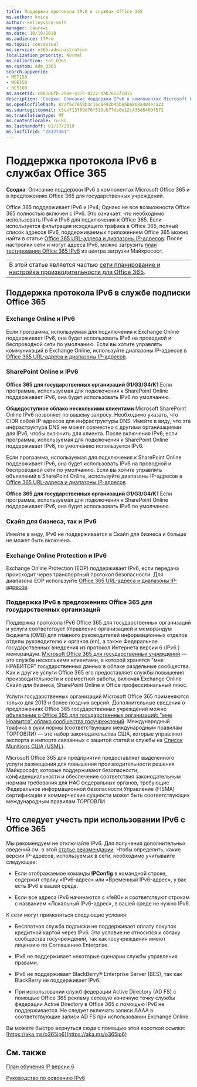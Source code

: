 ```yaml
---
title: Поддержка протокола IPv6 в службах Office 365
ms.author: kvice
author: kelleyvice-msft
manager: laurawi
ms.date: 10/10/2018
ms.audience: ITPro
ms.topic: conceptual
ms.service: o365-administration
localization_priority: Normal
ms.collection: Ent_O365
ms.custom: Adm_O365
search.appverid:
- MET150
- MOE150
- BCS160
ms.assetid: c08786fb-298e-437c-8222-dab7625fc815
description: 'Сводка: Описание поддержки IPv6 в компонентах Microsoft Office 365 и в предложениях Office 365 для государственных учреждений.'
ms.openlocfilehash: 82af5c7659b3c16c8e92b45b65b6868a404eca23
ms.sourcegitcommit: c5ee713709d76f519cb77de0e12c435d8409f571
ms.translationtype: MT
ms.contentlocale: ru-RU
ms.lasthandoff: 01/17/2019
ms.locfileid: "28327361"
---
```

# <a name="ipv6-support-in-office-365-services"></a>Поддержка протокола IPv6 в службах Office 365

 **Сводка**: Описание поддержки IPv6 в компонентах Microsoft Office 365 и в предложениях Office 365 для государственных учреждений.
  
Office 365 поддерживает IPv6 и IPv4; Однако не все возможности Office 365 полностью включен с IPv6. Это означает, что необходимо использовать IPv4 и IPv6 для подключения к Office 365. Если используется фильтрация исходящего трафика в Office 365, полный список адресов IPv6, поддерживаемых приложением Office 365 можно найти в статье [Office 365 URL-адреса и диапазоны IP-адресов](urls-and-ip-address-ranges.md). После настройки сети и могут адреса IPv6, можно загрузить [план тестирования Office 365 IPv6](https://go.microsoft.com/fwlink/?LinkId=293447) из центра загрузки Майкрософт.
  
||
|:-----|
| В этой статье является частью [сети планирование и настройка производительности для Office 365](https://aka.ms/tune).|

## <a name="ipv6-support-in-office-365-subscription-service"></a>Поддержка протокола IPv6 в службе подписки Office 365

### <a name="exchange-online-and-ipv6"></a>Exchange Online и IPv6

Если программа, используемая для подключения к Exchange Online поддерживает IPv6, она будет использовать IPv6 на проводной и беспроводной сети по умолчанию. Если вы хотите управлять коммуникаций в Exchange Online, используйте диапазоны IP-адресов в [Office 365 URL-адреса и диапазоны IP-адресов](urls-and-ip-address-ranges.md).
  
### <a name="sharepoint-online-and-ipv6"></a>SharePoint Online и IPv6

 **Office 365 для государственных организаций G1/G3/G4/K1** Если программа, используемая для подключения к SharePoint Online поддерживает IPv6, она будет использовать IPv6 по умолчанию.
  
 **Общедоступное облако несколькими клиентами** Microsoft SharePoint Online IPv6 позволяет по вашему запросу. Необходимо указать, что CIDR собой IP-адресов для инфраструктуры DNS. Имейте в виду, что эта инфраструктура DNS не может совместно с другими организациями для IPv6, чтобы включить для клиента. После включения IPv6, если программа, используемая для подключения к SharePoint Online поддерживает IPv6, по умолчанию используется IPv6.
  
Если программа, используемая для подключения к SharePoint Online поддерживает IPv6, она будет использовать IPv6 на проводной и беспроводной сети по умолчанию. Если вы хотите управлять объявлений в SharePoint Online, используйте диапазоны IP-адресов в [Office 365 URL-адреса и диапазоны IP-адресов](urls-and-ip-address-ranges.md).
  
 **Office 365 для государственных организаций G1/G3/G4/K1** Если программа, используемая для подключения к SharePoint Online поддерживает IPv6, она будет использовать IPv6 по умолчанию.
  
### <a name="skype-for-business-and-ipv6"></a>Скайп для бизнеса, так и IPv6

Имейте в виду, IPv6 не поддерживается в Скайп для бизнеса и больше не может быть включена.
  
### <a name="exchange-online-protection-and-ipv6"></a>Exchange Online Protection и IPv6

Exchange Online Protection (EOP) поддерживает IPv6, если передача происходит через транспортный протокол безопасности. Для диапазона EOP используйте [Office 365 URL-адреса и диапазоны IP-адресов](urls-and-ip-address-ranges.md).
  
### <a name="ipv6-support-for-office-365-government-offerings"></a>Поддержка IPv6 в предложениях Office 365 для государственных организаций

Поддержка протокола IPv6 Office 365 для государственных организаций и услуги соответствует Управление организацией и меморандум бюджета (OMB) для главного руководителей информационных отделов отделы руководителю и органов (en), а также Федеральное государственных внедрения из протокол Интернета версии 6 (IPv6 ) меморандум. [Microsoft Office 365 для государственных учреждений](https://go.microsoft.com/fwlink/p/?LinkId=325414) — это служба несколькими клиентами, в которой хранятся "мне НРАВИТСЯ" государственных данных в облаке раздельные сообщества. Как и другие услуги Office 365 его предоставляет службы повышения производительности и совместной работы, включая Exchange Online Скайп для бизнеса, SharePoint Online и Office профессиональный плюс. 

Услуги государственных организаций Microsoft Office 365 применяются только для 2013 и более поздних версий. Дополнительные сведения о предложениях Office 365 государственных учреждений можно [объявление о Office 365 для государственных организаций: "мне Нравится" облако сообщества госучреждений](https://go.microsoft.com/fwlink/p/?LinkId=325414). Международный трафика в руки нормы (соответствующих международным правилам ТОРГОВЛИ) — это набор законодательства США, которые управляют экспорта и импорта связанных с защитой статей и службы на [Список Munitions США (USML)](https://go.microsoft.com/fwlink/p/?LinkId=325415). 

Microsoft Office 365 для предприятий предоставляет выделенного услуги размещения для повышения производительности решения Майкрософт, которые поддерживают безопасности, конфиденциальности и обеспечение соответствия законодательным нормам требования для НАС федеральных органов, требующие Федеральное информационной безопасности Управление (FISMA) сертификации и коммерческие сущности может быть соответствующих международным правилам ТОРГОВЛИ.
  
## <a name="things-to-consider-when-using-ipv6-and-office-365"></a>Что следует учесть при использовании IPv6 с Office 365

Мы рекомендуем не отключайте IPv6. Для получения дополнительных сведений см. в этой [статье рекомендации](https://support.microsoft.com/help/929852/guidance-for-configuring-ipv6-in-windows-for-advanced-users). Чтобы определить, какие версии IP-адресов, используемых в сети, необходимо учитывайте следующее:
  
- Если отображаемое команды **IPConfig** в командной строке, содержит строку «IPv6-адрес» или «Временный IPv6-адрес», у вас есть IPv6 в вашей среде.

- Если все адреса IPv6 начинаются с «fe80» и соответствуют строкам с названием «Локальный IPv6-адрес», в вашей среде не нужно IPv6.

К сети могут применяться следующие условия:
  
- Бесплатная служба подписки не поддерживает оплату покупок кредитной картой через IPv6. Это условие не относится к облаку сообщества госучреждений, так как госучреждения имеют лицензию по Соглашению Enterprise.

- IPv6 не поддерживает некоторые сценарии службы управления правами.

- IPv6 не поддерживает BlackBerry® Enterprise Server (BES), так как BlackBerry не поддерживает IPv6.

- При использовании служб федерации Active Directory (AD FS) с помощью Office 365 рекламу сетевую конечную точку службы федерации Active Directory в Office 365 с помощью IPv6 не поддерживается. Не следует включать записи AAAA в соответствующие записи AD FS при использовании Exchange Online. 

Вы можете быстро вернуться сюда с помощью этой короткой ссылки: [https://aka.ms/o365ip6](https://aka.ms/o365ip6)
  
## <a name="see-also"></a>См. также

[План обучения IP версии 6](https://docs.microsoft.com/previous-versions/windows/it-pro/windows-server-2008-R2-and-2008/gg250710(v%3dws.10))
  
[Руководство по освоению IPv6](https://social.technet.microsoft.com/wiki/contents/articles/1728.ipv6-survival-guide.aspx)
